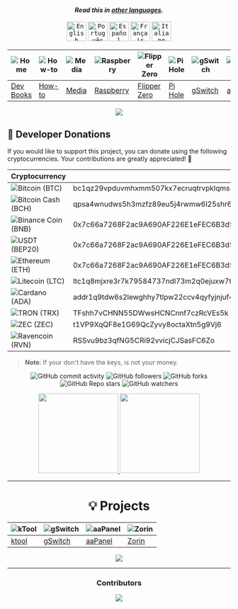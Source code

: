 <div align="center">

#### _Read this in [other languages](translations/Translations.md)._
<kbd>[<img title="English" alt="English" src="https://cdn.jsdelivr.net/gh/hjnilsson/country-flags@master/svg/us.svg" width="44">](README.md)</kbd>
<kbd>[<img title="Português" alt="Português" src="https://cdn.jsdelivr.net/gh/hjnilsson/country-flags@master/svg/pt.svg" width="44">](lang/README-PT.md)</kbd>
<kbd>[<img title="Español" alt="Español" src="https://cdn.jsdelivr.net/gh/hjnilsson/country-flags@master/svg/es.svg" width="44">](lang/README-ES.md)</kbd>
<kbd>[<img title="Français" alt="Français" src="https://cdn.jsdelivr.net/gh/hjnilsson/country-flags@master/svg/fr.svg" width="44">](lang/README-FR.md)</kbd>
<kbd>[<img title="Italiano" alt="Italiano" src="https://cdn.jsdelivr.net/gh/hjnilsson/country-flags@master/svg/it.svg" width="44">](lang/README-IT.md)</kbd>

</div>

<div align="center">

| ![Home](https://img.icons8.com/?size=100&id=bwUgs69v7bOd&format=png&color=000000) | ![How-to](https://img.icons8.com/?size=100&id=TP9RR7DE1AuH&format=png&color=000000) | ![Media](https://img.icons8.com/?size=100&id=gWJapvWh4OE8&format=png&color=000000) | ![Raspberry](https://img.icons8.com/?size=100&id=qLO1sHTgt0rq&format=png&color=000000) | ![Flipper Zero](https://raw.githubusercontent.com/PhilipMello/icons/main/flipper/flipper-zero-multi-tool-device-for-geeks-17-100x45px.webp) | ![Pi Hole](https://img.icons8.com/?size=100&id=s8AQ7pC6ux27&format=png&color=000000) | ![gSwitch](https://img.icons8.com/?size=100&id=CoeOGblyIkAK&format=png&color=000000) | ![aaPanel](https://img.icons8.com/?size=100&id=qKmBjy2amKbj&format=png&color=000000) | ![Emoji](https://img.icons8.com/?size=100&id=7tLWAgSNQXZ3&format=png&color=000000) |
| ------------------------------------------------------------ | ------------------------------------------------------------| ------------------------------------------------------------ | ---------------------------------------------------------------------- | -------------------------------------------------------------------- | ---------------------------------------------------------------- | -------------------------------------------------------------------- | --------------------------------------------------------------- | ------------------------------------------------------------ |
| [Dev Books](https://github.com/PhilipMello/eBooks)                     | [How-to](https://github.com/PhilipMello/how-to)  | [Media](https://github.com/PhilipMello/media)            | [Raspberry](https://github.com/PhilipMello/raspberrypi)                   | [Flipper Zero](https://github.com/PhilipMello/flipper-zero)                     | [Pi Hole](https://github.com/PhilipMello/pihole)                   | [gSwitch](https://github.com/PhilipMello/git-switch)               | [aaPanel](https://github.com/PhilipMello/aapanel)              | [Emoji](https://github.com/PhilipMello/emoji)              |


  <img src="https://capsule-render.vercel.app/api?type=waving&color=gradient&height=80&section=footer"/>
</div>

## 💖 Developer Donations

If you would like to support this project, you can donate using the following cryptocurrencies. Your contributions are greatly appreciated! 🙏

| Cryptocurrency | Address                        |
|----------------|--------------------------------|
| ![Bitcoin](https://raw.githubusercontent.com/spothq/cryptocurrency-icons/refs/heads/master/32/icon/btc.png) (BTC)    | bc1qz29vpduvmhxmm507kx7ecruqtrvpklqms8sgr8 
| ![Bitcoin Cash](https://raw.githubusercontent.com/spothq/cryptocurrency-icons/refs/heads/master/32/icon/bch.png) (BCH)    | qpsa4wnudws5h3mzfz89eu5j4rwmw6l25shr6u40ys
| ![Binance Coin](https://raw.githubusercontent.com/spothq/cryptocurrency-icons/refs/heads/master/32/icon/bnb.png) (BNB)  | 0x7c66a7268F2ac9A690AF226E1eFEC6B3d530E3Cc 
| ![USDT](https://raw.githubusercontent.com/spothq/cryptocurrency-icons/refs/heads/master/32/icon/usdt.png) (BEP20)    | 0x7c66a7268F2ac9A690AF226E1eFEC6B3d530E3Cc                           |
| ![Ethereum](https://raw.githubusercontent.com/spothq/cryptocurrency-icons/refs/heads/master/32/icon/eth.png) (ETH) | 0x7c66a7268F2ac9A690AF226E1eFEC6B3d530E3Cc                           |
| ![Litecoin](https://raw.githubusercontent.com/spothq/cryptocurrency-icons/refs/heads/master/32/icon/ltc.png) (LTC) | ltc1q8mjxre3r7k79584737ndl73m2q0ejuxw7t98cn                           |
| ![Cardano](https://raw.githubusercontent.com/spothq/cryptocurrency-icons/refs/heads/master/32/icon/ada.png) (ADA)   | addr1q9tdw6s2lewghhy7tlpw22ccv4qyfyjnjuf4grd92k46a5jh0jaszk30gqtl0nrgjanvuyhypsyrkmyyv6rhpx5jkz2sc9pfgm                           |
| ![TRON](https://raw.githubusercontent.com/spothq/cryptocurrency-icons/refs/heads/master/32/icon/trx.png) (TRX) | TFshh7vCHNN55DWwsHCNCnnf7czRcVEs5k                           |
| ![ZEC](https://raw.githubusercontent.com/spothq/cryptocurrency-icons/refs/heads/master/32/icon/zec.png) (ZEC)| t1VP9XqQF8e1G69QcZyvy8octaXtn5g9Vj6
| ![Ravencoin](https://raw.githubusercontent.com/spothq/cryptocurrency-icons/refs/heads/master/32/icon/rvn.png) (RVN)|RSSvu9bz3qfNG5CRi92vvicjCJSasFC6Zo

> **Note**: If your don't have the keys, is not your money.


<div align="center">
  
![GitHub commit activity](https://img.shields.io/github/commit-activity/t/philipmello/philipmello?style=for-the-badge&logo=github&logoSize=auto&labelColor=%238000ff&color=%23bf00ff)
![GitHub followers](https://img.shields.io/github/followers/philipmello?style=for-the-badge&labelColor=%2300bfff&color=%23bf00ff)
![GitHub forks](https://img.shields.io/github/forks/philipmello/philipmello?style=for-the-badge&labelColor=%2300bfff&color=%23bf00ff)
![GitHub Repo stars](https://img.shields.io/github/stars/philipmello/philipmello?style=for-the-badge&labelColor=%23bf00ff)
![GitHub watchers](https://img.shields.io/github/watchers/philipmello/philipmello?style=for-the-badge&labelColor=%23bf00ff)
  
</div>

<!--
<div align="center">
   <a href="https://www.linkedin.com/in/philip-mello" target="_blank"><img src="https://img.shields.io/badge/-LinkedIn-%230077B5?style=for-the-badge&logo=linkedin&logoColor=white" target="_blank"></a>
   <a href="https://philipmello.github.io/"><img src="https://github.com/PhilipMello/PhilipMello.github.io/blob/master/images/cv-logo.png?raw=true"  alt="PhilipMello CV" width="50" height="50"></a>
  
   [![Hits](https://hits.seeyoufarm.com/api/count/incr/badge.svg?url=https%3A%2F%2Fgithub.com%2FPhilipMello%2F&count_bg=%231A1B27&title_bg=%23628FDB&icon=github.svg&icon_color=%23E7E7E7&title=hits&edge_flat=false)](https://hits.seeyoufarm.com)
</div>
-->

<!--
<div align="center">
  <a href="https://github.com/PhilipMello/eBooks"><img src="media/collection-of-programming-books.webp"/></a>
</div>

<h1 align="center">💡 SITES</h1>
<div float="left">
  <a href="https://infodica.com/">InfoDica - MarketPlace<img src="media/infodica.gif" width="45%" /></a>
  <a href="https://clicke.me/">URL Shortener<img src="media/clickeme.gif" width="45%" /></a>
  <a href="https://phpl.ink/">URL Shortener<img src="media/phplinks.gif" width="45%" /></a>
  <a href=""><img src="media/github-background-img01.webp" width="45%" /></a>
</div>

---
-->
<div align="center">
  <a href="https://github.com/philipmello">
  <img height="180em" src="https://github-readme-stats.vercel.app/api?username=philipmello&show_icons=true&theme=tokyonight&include_all_commits=true&count_private=true"/>
  <img height="180em" src="https://github-readme-stats.vercel.app/api/top-langs/?username=philipmello&layout=compact&langs_count=7&theme=tokyonight"/></a>
</div>

---
<!--![Snake animation](https://github.com/philipmello/philipmello/blob/output/github-contribution-grid-snake.svg)-->

<div align="center">
<h1>💡 Projects</h1>

| ![kTool](https://img.icons8.com/?size=100&id=cvzmaEA4kC0o&format=png&color=000000) | ![gSwitch](https://img.icons8.com/?size=100&id=akG4VRhAoSii&format=png&color=000000) | ![aaPanel](https://img.icons8.com/?size=100&id=qKmBjy2amKbj&format=png&color=000000) | ![Zorin](https://img.icons8.com/?size=100&id=NjoLexp22Rzf&format=png&color=000000) |
| ------------------------------------------------------------ | ------------------------------------------------------------| ------------------------------------------------------------ | ---------------------------------------------------------------------- |
| [ktool](https://github.com/PhilipMello/ktool)                     | [gSwitch](https://github.com/PhilipMello/git-switch)  | [aaPanel](https://github.com/PhilipMello/aapanel)            | [Zorin](https://github.com/PhilipMello/zorin)                   | 


  <img src="https://capsule-render.vercel.app/api?type=waving&color=gradient&height=80&section=footer"/>
</div>

<!--
<details align="center">
<summary><h1>💡 Projects</h1></summary>

|  |  Projects |
|-----:|-----------|
| ![image](https://raw.githubusercontent.com/PhilipMello/kubernetes/main/assets/images/aks-azure-kubernetes-services.webp)| [Kubernetes Tools (ktool)](https://github.com/PhilipMello/kubernetes) - 🔧 Azure Kubernetes Tools (AKS)|
| ![image](https://raw.githubusercontent.com/PhilipMello/git-switch/main/assets/img/github-logo-blue.png)| [Git Account Switch (gswitch)](https://github.com/PhilipMello/git-switch) - 🔧 Git Account Switch (2 Accounts in 1 CLI)|
| ![image](https://raw.githubusercontent.com/PhilipMello/cloudflare/main/media/cloudflare-logo-512px.png)| [Cloudflare (dnsflare)](https://github.com/PhilipMello/git-switch) - 🔧 dnsflare (DNS creation for cloudflare)|
| ![image](media/github-background-img01.webp)| [HOW-TO](https://github.com/PhilipMello/how-to) - 🔧 HOW-TO (Git,Github,Docker, Kubernetes,REGEX)|

</details>

<div style="display: inline_block">
<a href="https://github.com/PhilipMello/kubernetes"><img src="https://raw.githubusercontent.com/PhilipMello/kubernetes/main/assets/images/aks-azure-kubernetes-services.webp" align="right" width="20%"></a>

# <a href="https://github.com/PhilipMello/kubernetes"><p>🔧 Azure Kubernetes Tools (AKS)</p></a>
</div>

---

<div style="display: inline_block">
<a href="https://github.com/PhilipMello/gi-switch"><img src="https://raw.githubusercontent.com/PhilipMello/git-switch/main/assets/img/github-logo-blue.png" align="right" width="10%"></a>
  
# <a href="https://github.com/PhilipMello/git-switch"><p>🔧 Git Account Switch (2 Accounts in 1 CLI)</p></a>
</div>
     
 ---

<div style="display: inline_block">
<a href="https://github.com/PhilipMello/cloudflare"><img src="https://raw.githubusercontent.com/PhilipMello/cloudflare/main/media/cloudflare-logo-512px.png" align="right" width="10%"></a>
  
# <a href="https://github.com/PhilipMello/cloudflare"><p>🔧  dnsflare (DNS creation for cloudflare)</p></a>
</div>

---

<div style="display: inline_block">
<a href="https://github.com/PhilipMello/how-to"><img src="https://raw.githubusercontent.com/PhilipMello/git-switch/main/assets/img/github-logo-blue.png" align="right" width="10%"></a>
  
# <a href="https://github.com/PhilipMello/how-to"><p>🔧  HOW-TO (Git,Github,Docker, Kubernetes,REGEX)</p></a>
</div>

---

<div style="display: inline_block">
<a href="https://github.com/AtomyCloud/docker-images"><img src="https://raw.githubusercontent.com/PhilipMello/icons/main/docker/docker-logo-01.svg" align="right" width="20%"></a>
  
# <a href="https://github.com/AtomyCloud/docker-images"><p>🔨 Docker Container Images</p></a>
</div>
-->
---

### <p align="center">Contributors</p>
   <div align="center">
  <a href="https://github.com/PhilipMello/Philipmello/graphs/contributors">
    <img src="https://contrib.rocks/image?repo=PhilipMello/Philipmello" />
  </a>
</div>
  
